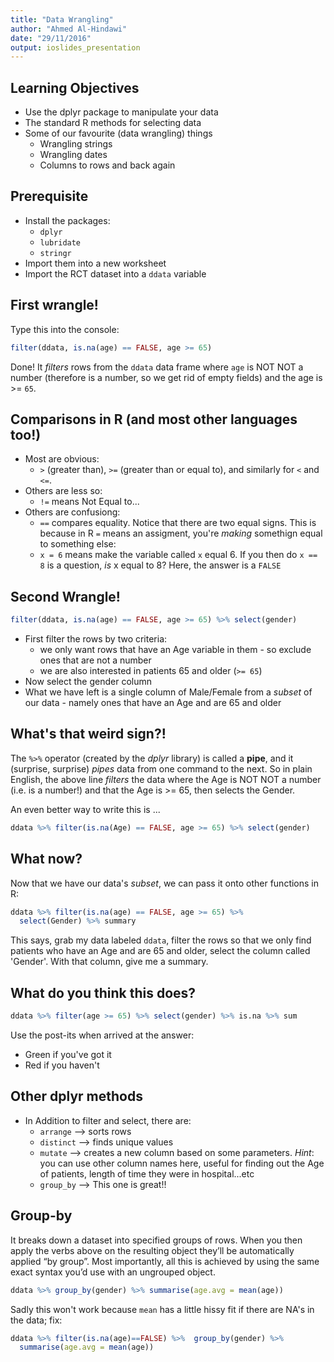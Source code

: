 ```yaml
---
title: "Data Wrangling"
author: "Ahmed Al-Hindawi"
date: "29/11/2016"
output: ioslides_presentation
---
```




## Learning Objectives

- Use the dplyr package to manipulate your data
- The standard R methods for selecting data
- Some of our favourite (data wrangling) things
    + Wrangling strings
    + Wrangling dates
    + Columns to rows and back again


## Prerequisite

- Install the packages:
    + `dplyr` 
    + `lubridate` 
    + `stringr`
- Import them into a new worksheet
- Import the RCT dataset into a `ddata` variable

## First wrangle!

Type this into the console:

```r
filter(ddata, is.na(age) == FALSE, age >= 65)
```

Done! It _filters_ rows from the `ddata` data frame where `age` is NOT NOT a number (therefore is a number, so we get rid of empty fields) and the age is >= `65`.

## Comparisons in R (and most other languages too!)

- Most are obvious:
    + `>` (greater than), `>=` (greater than or equal to), and similarly for `<` and `<=`.
- Others are less so:
    + `!=` means Not Equal to...
- Others are confusiong:
    + `==` compares equality. Notice that there are two equal signs. This is because in R `=` means an assigment, you're _making_ somethign equal to something else:
    + `x = 6` means make the variable called `x` equal 6. If you then do `x == 8` is a question, _is_ x equal to 8? Here, the answer is a `FALSE`

## Second Wrangle!


```r
filter(ddata, is.na(age) == FALSE, age >= 65) %>% select(gender)
```

- First filter the rows by two criteria:
    + we only want rows that have an Age variable in them - so exclude ones that are not a number
    + we are also interested in patients 65 and older (`>= 65`)
- Now select the gender column
- What we have left is a single column of Male/Female from a _subset_ of our data - namely ones that have an Age and are 65 and older

## What's that weird sign?!

The `%>%` operator (created by the _dplyr_ library) is called a **pipe**, and it (surprise, surprise) _pipes_ data from one command to the next. So in plain English, the above line _filters_ the data where the Age  is NOT NOT a  number (i.e. is a number!) and that the Age is >= 65, then selects the Gender.

An even better way to write this is ...


```r
ddata %>% filter(is.na(Age) == FALSE, age >= 65) %>% select(gender)
```

## What now?

Now that we have our data's _subset_, we can pass it onto other functions in R:


```r
ddata %>% filter(is.na(age) == FALSE, age >= 65) %>% 
  select(Gender) %>% summary
```

This says, grab my data labeled `ddata`, filter the rows so that we only find patients who have an Age and are 65 and older, select the column called 'Gender'. With that column, give me a summary.

## What do you think this does?


```r
ddata %>% filter(age >= 65) %>% select(gender) %>% is.na %>% sum
```

Use the post-its when arrived at the answer:
- Green if you've got it
- Red if you haven't

## Other dplyr methods

- In Addition to filter and select, there are:
    + `arrange` --> sorts rows
    + `distinct` --> finds unique values 
    + `mutate` --> creates a new column based on some parameters. _Hint_: you can use other column names here, useful for finding out the Age of patients, length of time they were in hospital...etc
    + `group_by` --> This one is great!!
    
## Group-by
It breaks down a dataset into specified groups of rows. When you then apply the verbs above on the resulting object they’ll be automatically applied “by group”. Most importantly, all this is achieved by using the same exact syntax you’d use with an ungrouped object.


```r
ddata %>% group_by(gender) %>% summarise(age.avg = mean(age))
```
Sadly this won't work because `mean` has a little hissy fit if there are NA's in the data; fix:


```r
ddata %>% filter(is.na(age)==FALSE) %>%  group_by(gender) %>% 
  summarise(age.avg = mean(age))
```

